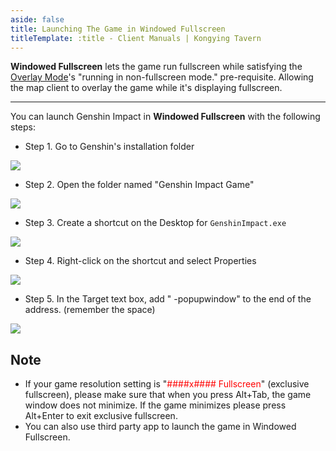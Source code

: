 ```yaml
---
aside: false
title: Launching The Game in Windowed Fullscreen
titleTemplate: :title - Client Manuals | Kongying Tavern
---
```


[文：【窗口全屏/无边框窗口模式】启动游戏]: # 'https://support.qq.com/products/321980/faqs/97887'

**Windowed Fullscreen** lets the game run fullscreen while satisfying the [Overlay Mode](../instructions.md)'s "running in non-fullscreen mode." pre-requisite. Allowing the map client to overlay the game while it's displaying fullscreen.

---

You can launch Genshin Impact in **Windowed Fullscreen** with the following steps:

- Step 1. Go to Genshin's installation folder

![](/imgs/en/manual/fullscreen-windowed/1.png)

- Step 2. Open the folder named "Genshin Impact Game"

![](/imgs/en/manual/fullscreen-windowed/2.png)

- Step 3. Create a shortcut on the Desktop for `GenshinImpact.exe`

![](/imgs/en/manual/fullscreen-windowed/3.png)

- Step 4. Right-click on the shortcut and select Properties

![](/imgs/en/manual/fullscreen-windowed/4.png)

- Step 5. In the Target text box, add " -popupwindow" to the end of the address. (remember the space)

![](/imgs/en/manual/fullscreen-windowed/5.png)

## Note

- If your game resolution setting is "<span style="color: red">####x#### Fullscreen</span>" (exclusive fullscreen), please make sure that when you press Alt+Tab, the game window does not minimize. If the game minimizes please press Alt+Enter to exit exclusive fullscreen.
- You can also use third party app to launch the game in Windowed Fullscreen.

